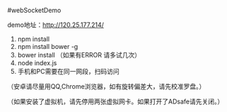#webSocketDemo

demo地址：http://120.25.177.214/

1. npm install
2. npm install bower -g
3. bower install （如果有ERROR 请多试几次）
4. node index.js 
5. 手机和PC需要在同一网段，扫码访问 

（安卓请尽量用QQ,Chrome浏览器，如有旋转偏差大，请先校准罗盘。）

（如果安装了虚拟机，请先停用两张虚拟网卡。如果打开了ADsafe请先关闭。）
